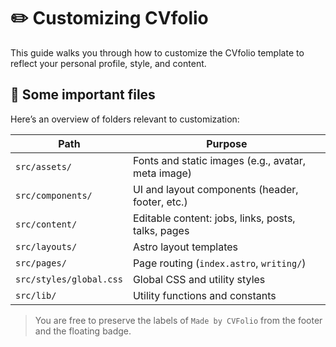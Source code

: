 # ✏️ Customizing CVfolio

This guide walks you through how to customize the CVfolio template to reflect your personal profile, style, and content.

## 📁 Some important files

Here’s an overview of folders relevant to customization:

| Path                     | Purpose                                                   |
|--------------------------|-----------------------------------------------------------|
| `src/assets/`            | Fonts and static images (e.g., avatar, meta image)        |
| `src/components/`        | UI and layout components (header, footer, etc.)           |
| `src/content/`           | Editable content: jobs, links, posts, talks, pages        |
| `src/layouts/`           | Astro layout templates                                    |
| `src/pages/`             | Page routing (`index.astro`, `writing/`)                  |
| `src/styles/global.css`  | Global CSS and utility styles                             |
| `src/lib/`               | Utility functions and constants                           |

> You are free to preserve the labels of `Made by CVFolio` from the footer and the floating badge.